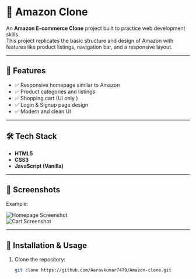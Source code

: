 # 🛒 Amazon Clone

An **Amazon E-commerce Clone** project built to practice web development skills.  
This project replicates the basic structure and design of Amazon with features like product listings, navigation bar, and a responsive layout.

---

## 🚀 Features
- ✅ Responsive homepage similar to Amazon  
- ✅ Product categories and listings  
- ✅ Shopping cart (UI only )  
- ✅ Login & Signup page design  
- ✅ Modern and clean UI  

---

## 🛠️ Tech Stack
- **HTML5**  
- **CSS3**  
- **JavaScript (Vanilla)**  



---

## 📸 Screenshots
  
Example: 

![Homepage Screenshot](./screenshots/homepage.png)  
![Cart Screenshot](./screenshots/cart.png)  

---

## 📂 Installation & Usage
1. Clone the repository:
   ```bash
   git clone https://github.com/Aaravkumar7479/Amazon-clone.git
